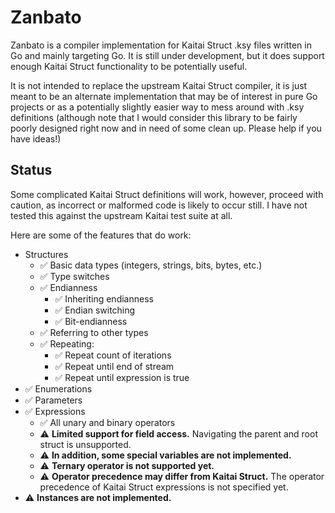 # Zanbato

Zanbato is a compiler implementation for Kaitai Struct .ksy files written in Go and mainly targeting Go. It is still under development, but it does support enough Kaitai Struct functionality to be potentially useful.

It is not intended to replace the upstream Kaitai Struct compiler, it is just meant to be an alternate implementation that may be of interest in pure Go projects or as a potentially slightly easier way to mess around with .ksy definitions (although note that I would consider this library to be fairly poorly designed right now and in need of some clean up. Please help if you have ideas!)

## Status

Some complicated Kaitai Struct definitions will work, however, proceed with caution, as incorrect or malformed code is likely to occur still. I have not tested this against the upstream Kaitai test suite at all.

Here are some of the features that do work:

- Structures
  + ✅ Basic data types (integers, strings, bits, bytes, etc.)
  + ✅ Type switches
  + ✅ Endianness
    - ✅ Inheriting endianness
    - ✅ Endian switching
    - ✅ Bit-endianness
  + ✅ Referring to other types
  + ✅ Repeating:
    - ✅ Repeat count of iterations
    - ✅ Repeat until end of stream
    - ✅ Repeat until expression is true
- ✅ Enumerations
- ✅ Parameters
- ✅ Expressions
  + ✅ All unary and binary operators
  + ⚠️ **Limited support for field access.** Navigating the parent and root struct is unsupported.
  + ⚠️ **In addition, some special variables are not implemented.**
  + ⚠️ **Ternary operator is not supported yet.**
  + ⚠️ **Operator precedence may differ from Kaitai Struct.** The operator precedence of Kaitai Struct expressions is not specified yet.
- ⚠️ **Instances are not implemented.**
